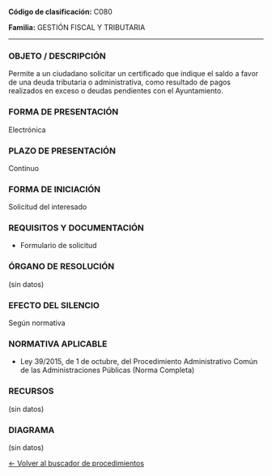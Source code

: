 
**Código de clasificación:** C080

**Familia:** GESTIÓN FISCAL Y TRIBUTARIA

---

### OBJETO / DESCRIPCIÓN

Permite a un ciudadano solicitar un certificado que indique el saldo a favor de una deuda tributaria o administrativa, como resultado de pagos realizados en exceso o deudas pendientes con el Ayuntamiento.

### FORMA DE PRESENTACIÓN

Electrónica

### PLAZO DE PRESENTACIÓN

Continuo

### FORMA DE INICIACIÓN

Solicitud del interesado

### REQUISITOS Y DOCUMENTACIÓN

- Formulario de solicitud

### ÓRGANO DE RESOLUCIÓN

(sin datos)

### EFECTO DEL SILENCIO

Según normativa

### NORMATIVA APLICABLE

- Ley 39/2015, de 1 de octubre, del Procedimiento Administrativo Común de las Administraciones Públicas (Norma Completa)

### RECURSOS

(sin datos)

### DIAGRAMA

(sin datos)

[← Volver al buscador de procedimientos](../buscador.md)